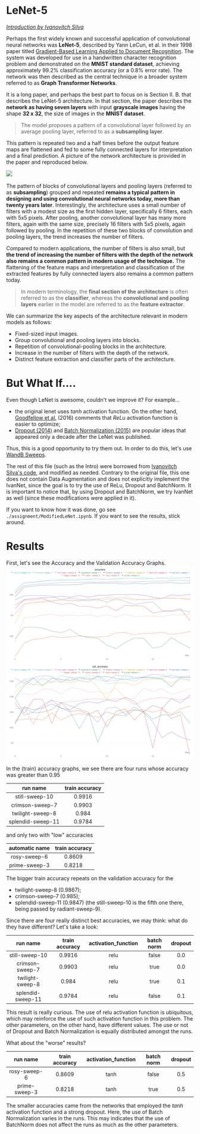# LeNet-5
[_Introduction by Ivanovitch Silva_](https://github.com/ivanovitchm/embedded.ai/blob/main/lessons/week_08/LeNet.ipynb)

Perhaps the first widely known and successful application of convolutional neural networks was **LeNet-5**, described by Yann LeCun, et al. in their 1998 paper titled [Gradient-Based Learning Applied to Document Recognition](https://ieeexplore.ieee.org/document/726791). The system was developed for use in a handwritten character recognition problem and demonstrated on the **MNIST standard dataset**, achieving approximately 99.2% classification accuracy (or a 0.8% error rate). The network was then described as the central technique in a broader system referred to as **Graph Transformer Networks**.

It is a long paper, and perhaps the best part to focus on is Section II. B. that describes the LeNet-5 architecture. In that section, the paper describes the **network as having seven layers** with input **grayscale images** having the shape **32 x 32**, the size of images in the **MNIST dataset**. 

> The model proposes a pattern of a convolutional layer followed by an average pooling layer, referred to as a **subsampling layer**. 

This pattern is repeated two and a half times before the output feature maps are flattened and fed to some fully connected layers for interpretation and a final prediction. A picture of the network architecture is provided in the paper and reproduced below.

<img width="800" src="https://drive.google.com/uc?export=view&id=1nqbLzHfqorX80I8upHMWINwPNfrmLW-V"/>

The pattern of blocks of convolutional layers and pooling layers (referred to as **subsampling**) grouped and repeated **remains a typical pattern in designing and using convolutional neural networks today, more than twenty years later**. Interestingly, the architecture uses a small number of filters with a modest size as the first hidden layer, specifically 6 filters, each with 5x5 pixels. After pooling, another convolutional layer has many more filters, again with the same size, precisely 16 filters with 5x5 pixels, again followed by pooling. In the repetition of these two blocks of convolution and pooling layers, the trend increases the number of filters.

Compared to modern applications, the number of filters is also small, but **the trend of increasing the number of filters with the depth of the network also remains a common pattern in modern usage of the technique.** The flattening of the feature maps and interpretation and classification of the extracted features by fully connected layers also remains a common pattern today. 

> In modern terminology, the **final section of the architecture** is often referred to as the **classifier**, whereas the **convolutional and pooling layers** earlier in the model are referred to as the **feature extractor**.

We can summarize the key aspects of the architecture relevant in modern models as follows:

- Fixed-sized input images.
- Group convolutional and pooling layers into blocks.
- Repetition of convolutional-pooling blocks in the architecture.
- Increase in the number of filters with the depth of the network.
- Distinct feature extraction and classifier parts of the architecture.

# But What If....

Even though LeNet is awesome, couldn't we improve it? For example...
- the original lenet uses _tanh_ activation function. On the other hand, [Goodfellow et al.](https://www.deeplearningbook.org/contents/mlp.html) (2016) comments that _ReLu_ activation function is easier to optimize; 
- [Dropout (2014)](https://www.cs.toronto.edu/~rsalakhu/papers/srivastava14a.pdf) and [Batch Normalization (2015)](https://arxiv.org/abs/1502.03167) are popular ideas that appeared only a decade after the LeNet was published.

Thus, this is a good opportunity to try them out. In order to do this, let's use [WandB Sweeps](https://docs.wandb.ai/guides/sweeps). 

The rest of this file (such as the Intro) were borrowed from [Ivanovitch Silva's code](https://github.com/ivanovitchm/embedded.ai/blob/main/lessons/week_08/LeNet.ipynb), and modified as needed. Contrary to the original file, this one does not contain Data Augmentation and does not explicitly implement the IvanNet, since the goal is to try the use of ReLu, Dropout and BatchNorm. It is important to notice that, by using Dropout and BatchNorm, we try IvanNet as well (since these modifications were applied in it).

If you want to know how it was done, go see `./assignment/ModifiedLeNet.ipynb`. If you want to see the results, stick around.

# Results

First, let's see the Accuracy and the Validation Accuracy Graphs.
![acc](./images/acc.png)
![val_acc](./images/val_acc.png)

In the (train) accuracy graphs, we see there are four runs whose accuracy was greater than 0.95

| run name        | train accuracy |
| :--:            |      :---:     |
| still-sweep-10  | 0.9916         |
|crimson-sweep-7  | 0.9903         |
|twilight-sweep-8 | 0.984          |
|splendid-sweep-11| 0.9784         |

and only two with "low" accuracies

| automatic name  | train accuracy |
| :--:            |      :---:     |
| rosy-sweep-6    | 0.8609         |
|prime-sweep-3    | 0.8218         |

The bigger train accuracy repeats on the validation accuracy for the 
- twilight-sweep-8 (0.9867);
- crimson-sweep-7 (0.985);
- splendid-sweep-11 (0.9847)
(the still-sweep-10 is the fifth one there, being passed by radiant-sweep-9).

Since there are four really distinct best accuracies, we may think: what do they have different? Let's take a look:

| run name        | train accuracy | activation_function | batch norm | dropout |
| :--:            |      :---:     | :---:               |  :---:     |  :--:   |
| still-sweep-10  | 0.9916         | relu                | false      | 0.0     | 
|crimson-sweep-7  | 0.9903         | relu                | true       | 0.0     |
|twilight-sweep-8 | 0.984          | relu                | true       |  0.1    |
|splendid-sweep-11| 0.9784         | relu                | false      | 0.1     |

This result is really curious. The use of relu activation function is ubiquitous, which may reinforce the use of such activation function in this problem. The other parameters, on the other hand, have different values. The use or not of Dropout and Batch Normalization is equally distributed amongst the runs.

What about the "worse" results?

| run name        | train accuracy | activation_function | batch norm | dropout |
| :--:            |      :---:     | :---:               |  :---:     |  :--:   |
| rosy-sweep-6    | 0.8609         | tanh                | false      |    0.5  |
|prime-sweep-3    | 0.8218         | tanh                | true       |    0.5  |

The smaller accuracies came from the networks that employed the _tanh_ activation function and a strong dropout. Here, the use of Batch Normalization varies in the runs. This may indicates that the use of BatchNorm does not affect the runs as much as the other parameters.
